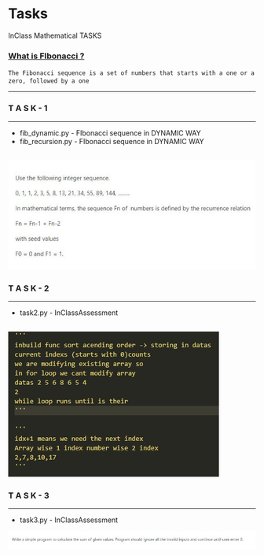 # Tasks

InClass Mathematical TASKS

### [What is FIbonacci ?](https://en.wikipedia.org/wiki/Fibonacci_number)
    The Fibonacci sequence is a set of numbers that starts with a one or a zero, followed by a one

-----------------------------------
###     T A S K - 1 
-----------------------------------
- fib_dynamic.py    - FIbonacci sequence in DYNAMIC WAY
- fib_recursion.py  - FIbonacci sequence in DYNAMIC WAY

![Screenshot](./Req/Task.JPG)
-----------------------------------
###     T A S K - 2 
-----------------------------------
- task2.py    - InClassAssessment

![Screenshot](./Req/Task2.jpg)
-----------------------------------
###     T A S K - 3 
-----------------------------------
- task3.py    - InClassAssessment

![Screenshot](./Req/Task3.jpg)
